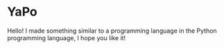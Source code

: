 # YaPo
Hello! I made something similar to a programming language in the Python programming language, I hope you like it!

